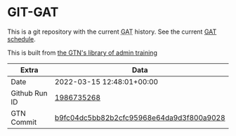 # GIT-GAT

This is a git repository with the current <abbr title="Galaxy Admin Training">GAT</abbr> history. See the current [GAT schedule](https://gxy.io/gat).

This is built from [the GTN's library of admin training](https://training.galaxyproject.org/training-material/topics/admin/)

Extra | Data
--- | ---
Date | 2022-03-15 12:48:01+00:00
Github Run ID | [1986735268](https://github.com/galaxyproject/training-material/actions/runs/1986735268)
GTN Commit | [b9fc04dc5bb82b2cfc95968e64da9d3f800a9028](https://github.com/galaxyproject/training-material/tree/b9fc04dc5bb82b2cfc95968e64da9d3f800a9028)
